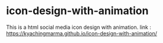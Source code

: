 # icon-design-with-animation
This is a html social media icon design with animation.
link : https://kyachingmarma.github.io/icon-design-with-animation/
